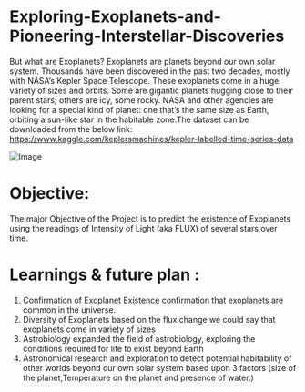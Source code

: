 # Exploring-Exoplanets-and-Pioneering-Interstellar-Discoveries

But what are Exoplanets?
Exoplanets are planets beyond our own solar system. Thousands have been discovered in the past two decades, mostly with NASA’s Kepler Space Telescope. These exoplanets come in a huge 
variety of sizes and orbits. Some are gigantic planets hugging close to their parent stars; others are icy, some rocky. NASA and other agencies are looking for a special kind of 
planet: one that’s the same size as Earth, orbiting a sun-like star in the habitable zone.The dataset can be downloaded from the below link:
https://www.kaggle.com/keplersmachines/kepler-labelled-time-series-data

![Image](https://github.com/Rishavup/Exploring-Exoplanets-and-Pioneering-Interstellar-Discoveries/assets/148663016/d33a6235-28c0-4796-9507-5bc0ecbf6120)


# Objective:
The major Objective of the Project is to predict the existence of Exoplanets using the readings of Intensity of Light (aka FLUX) of several stars over time.

# Learnings & future plan :

1) Confirmation of Exoplanet Existence confirmation that exoplanets are common in the universe.
2) Diversity of Exoplanets based on the flux change we could say that exoplanets come in variety of sizes
3) Astrobiology expanded the field of astrobiology, exploring the conditions required for life to exist beyond Earth
4) Astronomical research and exploration to detect potential habitability of other worlds beyond our own solar system based upon 3 factors (size of the planet,Temperature on the planet
and presence of water.)
